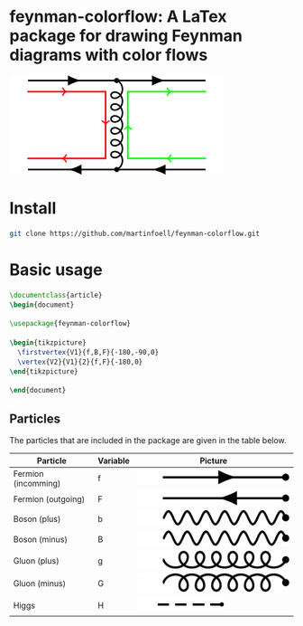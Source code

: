 # feynman-colorflow: A LaTex package for drawing Feynman diagrams with color flows
![alt text](https://github.com/martinfoell/feynman-colorflow/blob/main/example.png)
# Install

```bash
git clone https://github.com/martinfoell/feynman-colorflow.git
```
# Basic usage
```latex
\documentclass{article}
\begin{document}

\usepackage{feynman-colorflow}

\begin{tikzpicture}
  \firstvertex{V1}{f,B,F}{-180,-90,0}
  \vertex{V2}{V1}{2}{f,F}{-180,0}
\end{tikzpicture}

\end{document}
```

## Particles
The particles that are included in the package are given in the table below.

| Particle | Variable | Picture                                                                                   |
| -------- | -------- | ----------------------------------------------------------------------------------------- |
| Fermion (incomming) | f        | ![alt text](https://github.com/martinfoell/feynman-colorflow/blob/main/images/fermion1.png)|
| Fermion (outgoing) | F        | ![alt text](https://github.com/martinfoell/feynman-colorflow/blob/main/images/fermion2.png)|
| Boson (plus) | b        | ![alt text](https://github.com/martinfoell/feynman-colorflow/blob/main/images/boson1.png)|
| Boson (minus) | B        | ![alt text](https://github.com/martinfoell/feynman-colorflow/blob/main/images/boson2.png)|
| Gluon (plus) | g        | ![alt text](https://github.com/martinfoell/feynman-colorflow/blob/main/images/gluon1.png)|
| Gluon (minus) | G        | ![alt text](https://github.com/martinfoell/feynman-colorflow/blob/main/images/gluon2.png)|
| Higgs | H        | ![alt text](https://github.com/martinfoell/feynman-colorflow/blob/main/images/higgs.png)|




